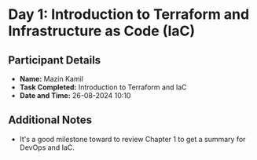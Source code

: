 # Day 1: Introduction to Terraform and Infrastructure as Code (IaC)

## Participant Details
- **Name:** Mazin Kamil
- **Task Completed:** Introduction to Terraform and IaC
- **Date and Time:** 26-08-2024 10:10

## Additional Notes
- It's a good milestone toward to review Chapter 1 to get a summary for DevOps and IaC.
